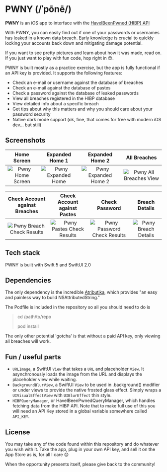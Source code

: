 # PWNY (/ˈpōnē/) 

**PWNY** is an iOS app to interface with the [HaveIBeenPwned (HIBP) API](https://haveibeenpwned.com/API/v3) 

With PWNY, you can easily find out if one of your passwords or usernames has leaked in a known data breach. Early knowledge is crucial to quickly locking your accounts back down and mitigating damage potential.

If you want to see pretty pictures and learn about how it was made, read on. If you just want to play with fun code, hop right in 😊. 

PWNY is built mostly as a practice exercise, but the app is fully functional if an API key is provided. It supports the following features:

- Check an e-mail or username against the database of breaches
- Check an e-mail against the database of pastes
- Check a password against the database of leaked passwords
- View all breaches registered in the HIBP database
- View detailed info about a specific breach
- Get tips about why this matters and why you should care about your password security
- Native dark mode support (ok, fine, that comes for free with modern iOS dev... but still)

## Screenshots

Home Screen         |  Expanded Home 1 | Expanded Home 2 | All Breaches
:-------------------------:|:-------------------------:|:-------------------------:|:------------------------:
![Pwny Home Screen](https://tarrouye.net/ios/pwny/assets/main_screen.png)  |  ![Pwny Expanded Home](https://tarrouye.net/ios/pwny/assets/main_expanded_1.png) | ![Pwny Expanded Home 2](https://tarrouye.net/ios/pwny/assets/main_expanded_2.png) | ![Pwny All Breaches View](https://tarrouye.net/ios/pwny/assets/all_breaches.png)




Check Account against Breaches |  Check Account against Pastes | Check Password | Breach Details
:-------------------------:|:-------------------------:|:-------------------------:|:---------------:
![Pwny Breach Check Results](https://tarrouye.net/ios/pwny/assets/breach_check_results.png)  |  ![Pwny Pastes Check Results](https://tarrouye.net/ios/pwny/assets/paste_check_result.png) | ![Pwny Password Check Results](https://tarrouye.net/ios/pwny/assets/password_check_result.png) | ![Pwny Breach Details](https://tarrouye.net/ios/pwny/assets/breach_details.png)


## Tech stack

PWNY is built with Swift 5 and SwiftUI 2.0

## Dependencies

The only dependency is the incredible [Atributika](https://github.com/psharanda/Atributika), which provides "an easy and painless way to build NSAttributedString."

The Podfile is included in the repository so all you should need to do is 

> cd /path/to/repo
>
> pod install

The only other potential 'gotcha' is that without a paid API key, only viewing all breaches will work. 

## Fun / useful parts

 - `URLImage`, a SwiftUI `View` that takes a `URL` and placeholder `View`. It asynchronously loads the image from the URL and displays the placeholder view while waiting. 
 - `BackgroundBlurView`, a SwiftUI `View` to be used in .background() modifier or under views to provide the native frosted glass effect. Simply wraps a `UIVisualEffectView` with `UIBlurEffect` thin style.
 - `HIBPQueryManager`, or HaveIBeenPwnedQueryManager, which handles fetching data from the HIBP API. Note that to make full use of this you will need an API Key stored in a global variable somewhere called `API_KEY`. 

## License
You may take any of the code found within this repository and do whatever you wish with it. Take the app, plug in your own API key, and sell it on the App Store as is, for all I care 😊 

When the opportunity presents itself, please give back to the community! 
